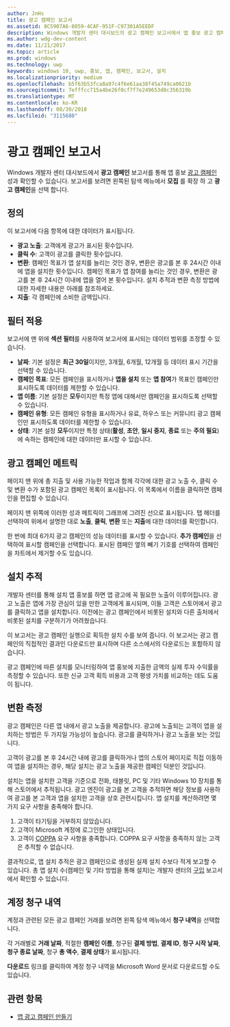 ```yaml
---
author: JnHs
title: 광고 캠페인 보고서
ms.assetid: 8C5907A6-8059-4CAF-951F-C97301A5EEDF
description: Windows 개발자 센터 대시보드의 광고 캠페인 보고서에서 앱 홍보 광고 캠페인의 성과를 확인할 수 있습니다.
ms.author: wdg-dev-content
ms.date: 11/21/2017
ms.topic: article
ms.prod: windows
ms.technology: uwp
keywords: windows 10, uwp, 홍보, 앱, 캠페인, 보고서, 설치
ms.localizationpriority: medium
ms.openlocfilehash: b5f63b53fca8a97c4f6e61aa38f45a749ca0621b
ms.sourcegitcommit: 7efffcc715a4be26f0cf7f7e249653d8c356319b
ms.translationtype: MT
ms.contentlocale: ko-KR
ms.lasthandoff: 08/30/2018
ms.locfileid: "3115680"
---
```

# <a name="ad-campaign-report"></a>광고 캠페인 보고서

Windows 개발자 센터 대시보드에서 **광고 캠페인** 보고서를 통해 앱 홍보 [광고 캠페인](create-an-ad-campaign-for-your-app.md) 성과 확인할 수 있습니다. 보고서를 보려면 왼쪽된 탐색 메뉴에서 **모집** 를 확장 하 고 **광고 캠페인**을 선택 합니다.

## <a name="definitions"></a>정의

이 보고서에 다음 항목에 대한 데이터가 표시됩니다.

-   **광고 노출**: 고객에게 광고가 표시된 횟수입니다.
-   **클릭 수**: 고객이 광고를 클릭한 횟수입니다.
-   **변환**: 캠페인 목표가 앱 설치를 늘리는 것인 경우, 변환은 광고를 본 후 24시간 이내에 앱을 설치한 횟수입니다. 캠페인 목표가 앱 참여를 늘리는 것인 경우, 변환은 광고를 본 후 24시간 이내에 앱을 열어 본 횟수입니다. 설치 추적과 변환 측정 방법에 대한 자세한 내용은 아래를 참조하세요.
-   **지출**: 각 캠페인에 소비한 금액입니다.

## <a name="apply-filters"></a>필터 적용

보고서에 맨 위에 **섹션 필터**를 사용하여 보고서에 표시되는 데이터 범위를 조정할 수 있습니다.

-   **날짜**: 기본 설정은 **최근 30일**이지만, 3개월, 6개월, 12개월 등 데이터 표시 기간을 선택할 수 있습니다.
-   **캠페인 목표**: 모든 캠페인을 표시하거나 **앱을 설치** 또는 **앱 참여**가 목표인 캠페인만 표시하도록 데이터를 제한할 수 있습니다.
-   **앱 이름**: 기본 설정은 **모두**이지만 특정 앱에 대해서만 캠페인을 표시하도록 선택할 수 있습니다.
-   **캠페인 유형**: 모든 캠페인 유형을 표시하거나 유료, 하우스 또는 커뮤니티 광고 캠페인만 표시하도록 데이터를 제한할 수 있습니다.
-   **상태**: 기본 설정 **모두**이지만 특정 상태(**활성**, **초안**, **일시 중지**, **종료** 또는 **주의 필요**)에 속하는 캠페인에 대한 데이터만 표시할 수 있습니다.


## <a name="ad-campaign-metrics"></a>광고 캠페인 메트릭

페이지 맨 위에 총 지출 및 사용 가능한 작업과 함께 각각에 대한 광고 노출 수, 클릭 수 및 변환 수가 포함된 광고 캠페인 목록이 표시됩니다. 이 목록에서 이름을 클릭하면 캠페인을 편집할 수 있습니다.

페이지 맨 위쪽에 이러한 성과 메트릭이 그래프에 그려진 선으로 표시됩니다. 탭 헤더를 선택하여 위에서 설명한 대로 **노출**, **클릭**, **변환** 또는 **지출**에 대한 데이터를 확인합니다.

한 번에 최대 6가지 광고 캠페인의 성능 데이터를 표시할 수 있습니다. **추가 캠페인**을 선택하여 표시할 캠페인을 선택합니다. 표시된 캠페인 옆의 빼기 기호를 선택하여 캠페인을 차트에서 제거할 수도 있습니다.


## <a name="install-tracking"></a>설치 추적

개발자 센터를 통해 설치 앱 홍보를 하면 앱 광고에 꼭 필요한 노출이 이루어집니다. 광고 노출은 앱에 가장 관심이 있을 만한 고객에게 표시되며, 이들 고객은 스토어에서 광고를 클릭하고 앱을 설치합니다. 이전에는 광고 캠페인에서 비롯된 설치와 다른 출처에서 비롯된 설치를 구분하기가 어려웠습니다.

이 보고서는 광고 캠페인 실행으로 획득한 설치 수를 보여 줍니다. 이 보고서는 광고 캠페인의 직접적인 결과인 다운로드만 표시하며 다른 소스에서의 다운로드는 포함하지 않습니다.

광고 캠페인에 따른 설치를 모니터링하여 앱 홍보에 지출한 금액의 실제 투자 수익률을 측정할 수 있습니다. 또한 신규 고객 획득 비용과 고객 평생 가치를 비교하는 데도 도움이 됩니다.


## <a name="measuring-conversions"></a>변환 측정

광고 캠페인은 다른 앱 내에서 광고 노출을 제공합니다. 광고에 노출되는 고객이 앱을 설치하는 방법은 두 가지일 가능성이 높습니다. 광고를 클릭하거나 광고 노출을 보는 것입니다.

고객이 광고를 본 후 24시간 내에 광고를 클릭하거나 앱의 스토어 페이지로 직접 이동하여 앱을 설치하는 경우, 해당 설치는 광고 노출을 제공한 캠페인 덕분인 것입니다.

설치는 앱을 설치한 고객을 기준으로 전화, 태블릿, PC 및 기타 Windows 10 장치를 통해 스토어에서 추적됩니다. 광고 엔진이 광고를 본 고객을 추적하면 해당 정보를 사용하여 광고를 본 고객과 앱을 설치한 고객을 상호 관련시킵니다. 앱 설치를 계산하려면 몇 가지 요구 사항을 충족해야 합니다.

1.  고객이 타기팅을 거부하지 않았습니다.
2.  고객이 Microsoft 계정에 로그인한 상태입니다.
3.  고객이 [COPPA](http://go.microsoft.com/fwlink?LinkId=536558) 요구 사항을 충족합니다. COPPA 요구 사항을 충족하지 않는 고객은 추적할 수 없습니다.

결과적으로, 앱 설치 추적은 광고 캠페인으로 생성된 실제 설치 수보다 적게 보고할 수 있습니다. 총 앱 설치 수(캠페인 및 기타 방법을 통해 설치)는 개발자 센터의 [구입](acquisitions-report.md) 보고서에서 확인할 수 있습니다.


## <a name="account-billing-history"></a>계정 청구 내역

계정과 관련된 모든 광고 캠페인 거래를 보려면 왼쪽 탐색 메뉴에서 **청구 내역**을 선택합니다.

각 거래별로 **거래 날짜**, 적절한 **캠페인 이름**, 청구된 **결제 방법**, **결제 ID**, **청구 시작 날짜**, **청구 종료 날짜**, 청구 **총 액수**, **결제 상태**가 표시됩니다.

**다운로드** 링크를 클릭하여 계정 청구 내역을 Microsoft Word 문서로 다운로드할 수도 있습니다.

## <a name="related-topics"></a>관련 항목

* [앱 광고 캠페인 만들기](create-an-ad-campaign-for-your-app.md)

 

 
